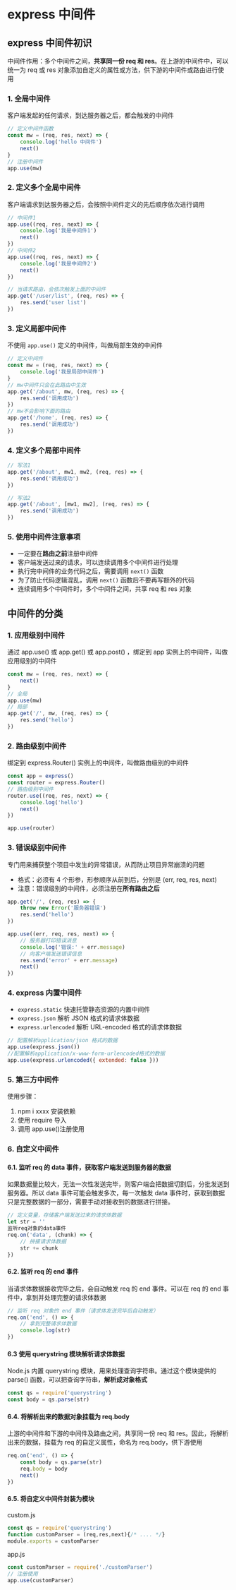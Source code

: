 # express 中间件

## express 中间件初识

中间件作用：多个中间件之间，**共享同一份 req 和 res**。在上游的中间件中，可以统一为 req 或 res 对象添加自定义的属性或方法，供下游的中间件或路由进行使用

### 1. 全局中间件

客户端发起的任何请求，到达服务器之后，都会触发的中间件

```js
// 定义中间件函数
const mw = (req, res, next) => {
	console.log('hello 中间件')
	next()
}
// 注册中间件
app.use(mw)
```

### 2. 定义多个全局中间件

客户端请求到达服务器之后，会按照中间件定义的先后顺序依次进行调用

```js
// 中间件1
app.use((req, res, next) => {
	console.log('我是中间件1')
	next()
})
// 中间件2
app.use((req, res, next) => {
	console.log('我是中间件2')
	next()
})

// 当请求路由，会依次触发上面的中间件
app.get('/user/list', (req, res) => {
	res.send('user list')
})
```

### 3. 定义局部中间件

不使用 `app.use()` 定义的中间件，叫做局部生效的中间件

```js
// 定义中间件
const mw = (req, res, next) => {
	console.log('我是局部中间件')
}
// mw中间件只会在此路由中生效
app.get('/about', mw, (req, res) => {
	res.send('调用成功')
})
// mw不会影响下面的路由
app.get('/home', (req, res) => {
	res.send('调用成功')
})
```

### 4. 定义多个局部中间件

```js
// 写法1
app.get('/about', mw1, mw2, (req, res) => {
	res.send('调用成功')
})

// 写法2
app.get('/about', [mw1, mw2], (req, res) => {
	res.send('调用成功')
})
```

### 5. 使用中间件注意事项

-   一定要在**路由之前**注册中间件
-   客户端发送过来的请求，可以连续调用多个中间件进行处理
-   执行完中间件的业务代码之后，需要调用 `next()` 函数
-   为了防止代码逻辑混乱，调用 `next()` 函数后不要再写额外的代码
-   连续调用多个中间件时，多个中间件之间，共享 req 和 res 对象

## 中间件的分类

### 1. 应用级别中间件

通过 app.use() 或 app.get() 或 app.post() ，绑定到 app 实例上的中间件，叫做应用级别的中间件

```js
const mw = (req, res, next) => {
	next()
}
// 全局
app.use(mw)
// 局部
app.get('/', mw, (req, res) => {
	res.send('hello')
})
```

### 2. 路由级别中间件

绑定到 express.Router() 实例上的中间件，叫做路由级别的中间件

```js
const app = express()
const router = express.Router()
// 路由级别中间件
router.use((req, res, next) => {
	console.log('hello')
	next()
})

app.use(router)
```

### 3. 错误级别中间件

专门用来捕获整个项目中发生的异常错误，从而防止项目异常崩溃的问题

-   格式：必须有 4 个形参，形参顺序从前到后，分别是 (err, req, res, next)
-   注意：错误级别的中间件，必须注册在**所有路由之后**

```js
app.get('/', (req, res) => {
	throw new Error('服务器错误')
	res.send('hello')
})

app.use((err, req, res, next) => {
	// 服务器打印错误消息
	console.log('错误:' + err.message)
	// 向客户端发送错误信息
	res.send('error' + err.message)
	next()
})
```

### 4. express 内置中间件

-   `express.static` 快速托管静态资源的内置中间件
-   `express.json` 解析 JSON 格式的请求体数据
-   `express.urlencoded` 解析 URL-encoded 格式的请求体数据

```js
// 配置解析application/json 格式的数据
app.use(express.json())
//配置解析application/x-www-form-urlencoded格式的数据
app.use(express.urlencoded({ extended: false }))
```

### 5. 第三方中间件

使用步骤：

1. npm i xxxx 安装依赖
2. 使用 require 导入
3. 调用 app.use()注册使用

### 6. 自定义中间件

#### 6.1. 监听 req 的 data 事件，获取客户端发送到服务器的数据

如果数据量比较大，无法一次性发送完毕，则客户端会把数据切割后，分批发送到服务器。所以 data 事件可能会触发多次，每一次触发 data 事件时，获取到数据只是完整数据的一部分，需要手动对接收到的数据进行拼接。

```js
// 定义变量，存储客户端发送过来的请求体数据
let str = ''
监听req对象的data事件
req.on('data', (chunk) => {
	// 拼接请求体数据
	str += chunk
})
```

#### 6.2. 监听 req 的 end 事件

当请求体数据接收完毕之后，会自动触发 req 的 end 事件。可以在 req 的 end 事件中，拿到并处理完整的请求体数据

```js
// 监听 req 对象的 end 事件（请求体发送完毕后自动触发）
req.on('end', () => {
	// 拿到完整请求体数据
	console.log(str)
})
```

#### 6.3 使用 querystring 模块解析请求体数据

Node.js 内置 querystring 模块，用来处理查询字符串。通过这个模块提供的 parse() 函数，可以把查询字符串，**解析成对象格式**

```js
const qs = require('querystring')
const body = qs.parse(str)
```

#### 6.4. 将解析出来的数据对象挂载为 req.body

上游的中间件和下游的中间件及路由之间，共享同一份 req 和 res。因此，将解析出来的数据，挂载为 req 的自定义属性，命名为 req.body，供下游使用

```js
req.on('end', () => {
	const body = qs.parse(str)
	req.body = body
	next()
})
```

#### 6.5. 将自定义中间件封装为模块  
   custom.js

```js
const qs = require('querystring')
function customParser = (req,res,next){/* .... */}
module.exports = customParser
```

app.js

```js
const customParser = require('./customParser')
// 注册使用
app.use(customParser)
```
